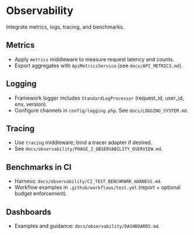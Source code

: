 # Observability

Integrate metrics, logs, tracing, and benchmarks.

## Metrics

- Apply `metrics` middleware to measure request latency and counts.
- Export aggregates with `ApiMetricsService` (see `docs/API_METRICS.md`).

## Logging

- Framework logger includes `StandardLogProcessor` (request_id, user_id, env, version).
- Configure channels in `config/logging.php`. See `docs/LOGGING_SYSTEM.md`.

## Tracing

- Use `tracing` middleware; bind a tracer adapter if desired.
- See `docs/observability/PHASE_2_OBSERVABILITY_OVERVIEW.md`.

## Benchmarks in CI

- Harness: `docs/observability/CI_TEST_BENCHMARK_HARNESS.md`.
- Workflow examples in `.github/workflows/test.yml` (report + optional budget enforcement).

## Dashboards

- Examples and guidance: `docs/observability/DASHBOARDS.md`.

